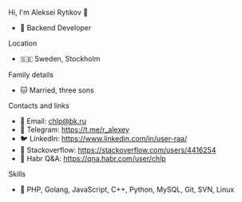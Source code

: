 Hi, I'm Aleksei Rytikov :rocket:
* :boar: Backend Developer

Location
* :sweden: Sweden, Stockholm

Family details
* :cat: Married, three sons

Contacts and links
* :monkey: Email: chlp@bk.ru
* :sheep: Telegram: https://t.me/r_alexey
* :bird: LinkedIn: https://www.linkedin.com/in/user-raa/
* :bug: Stackoverflow: https://stackoverflow.com/users/4416254
* :elephant: Habr Q&A: https://qna.habr.com/user/chlp

Skills
* :bug: PHP, Golang, JavaScript, C++, Python, MySQL, Git, SVN, Linux
